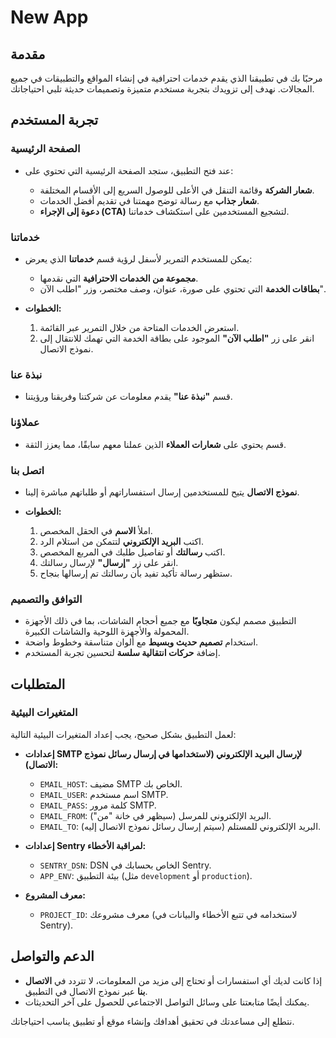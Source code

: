 # New App

## مقدمة

مرحبًا بك في تطبيقنا الذي يقدم خدمات احترافية في إنشاء المواقع والتطبيقات في جميع المجالات. نهدف إلى تزويدك بتجربة مستخدم متميزة وتصميمات حديثة تلبي احتياجاتك.

## تجربة المستخدم

### الصفحة الرئيسية

- عند فتح التطبيق، ستجد الصفحة الرئيسية التي تحتوي على:

  - **شعار الشركة** وقائمة التنقل في الأعلى للوصول السريع إلى الأقسام المختلفة.
  - **شعار جذاب** مع رسالة توضح مهمتنا في تقديم أفضل الخدمات.
  - **دعوة إلى الإجراء (CTA)** لتشجيع المستخدمين على استكشاف خدماتنا.

### خدماتنا

- يمكن للمستخدم التمرير لأسفل لرؤية قسم **خدماتنا** الذي يعرض:

  - **مجموعة من الخدمات الاحترافية** التي نقدمها.
  - **بطاقات الخدمة** التي تحتوي على صورة، عنوان، وصف مختصر، وزر "اطلب الآن".

- **الخطوات:**
  
  1. استعرض الخدمات المتاحة من خلال التمرير عبر القائمة.
  2. انقر على زر **"اطلب الآن"** الموجود على بطاقة الخدمة التي تهمك للانتقال إلى نموذج الاتصال.

### نبذة عنا

- قسم **"نبذة عنا"** يقدم معلومات عن شركتنا وفريقنا ورؤيتنا.

### عملاؤنا

- قسم يحتوي على **شعارات العملاء** الذين عملنا معهم سابقًا، مما يعزز الثقة.

### اتصل بنا

- **نموذج الاتصال** يتيح للمستخدمين إرسال استفساراتهم أو طلباتهم مباشرة إلينا.

- **الخطوات:**

  1. املأ **الاسم** في الحقل المخصص.
  2. اكتب **البريد الإلكتروني** لتتمكن من استلام الرد.
  3. اكتب **رسالتك** أو تفاصيل طلبك في المربع المخصص.
  4. انقر على زر **"إرسال"** لإرسال رسالتك.
  5. ستظهر رسالة تأكيد تفيد بأن رسالتك تم إرسالها بنجاح.

### التوافق والتصميم

- التطبيق مصمم ليكون **متجاوبًا** مع جميع أحجام الشاشات، بما في ذلك الأجهزة المحمولة والأجهزة اللوحية والشاشات الكبيرة.
- استخدام **تصميم حديث وبسيط** مع ألوان متناسقة وخطوط واضحة.
- إضافة **حركات انتقالية سلسة** لتحسين تجربة المستخدم.

## المتطلبات

### المتغيرات البيئية

لعمل التطبيق بشكل صحيح، يجب إعداد المتغيرات البيئية التالية:

- **إعدادات SMTP لإرسال البريد الإلكتروني (لاستخدامها في إرسال رسائل نموذج الاتصال):**
  - `EMAIL_HOST`: مضيف SMTP الخاص بك.
  - `EMAIL_USER`: اسم مستخدم SMTP.
  - `EMAIL_PASS`: كلمة مرور SMTP.
  - `EMAIL_FROM`: البريد الإلكتروني للمرسل (سيظهر في خانة "من").
  - `EMAIL_TO`: البريد الإلكتروني للمستلم (سيتم إرسال رسائل نموذج الاتصال إليه).

- **إعدادات Sentry لمراقبة الأخطاء:**
  - `SENTRY_DSN`: DSN الخاص بحسابك في Sentry.
  - `APP_ENV`: بيئة التطبيق (مثل `development` أو `production`).

- **معرف المشروع:**
  - `PROJECT_ID`: معرف مشروعك (لاستخدامه في تتبع الأخطاء والبيانات في Sentry).

## الدعم والتواصل

- إذا كانت لديك أي استفسارات أو تحتاج إلى مزيد من المعلومات، لا تتردد في **الاتصال بنا** عبر نموذج الاتصال في التطبيق.
- يمكنك أيضًا متابعتنا على وسائل التواصل الاجتماعي للحصول على آخر التحديثات.

نتطلع إلى مساعدتك في تحقيق أهدافك وإنشاء موقع أو تطبيق يناسب احتياجاتك.
